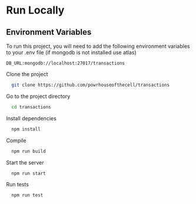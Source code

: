 # Run Locally

## Environment Variables

To run this project, you will need to add the following environment variables to
your .env file (if mongodb is not installed use atlas)

`DB_URL:mongodb://localhost:27017/transactions`

Clone the project

```bash
  git clone https://github.com/powrhouseofthecell/transactions
```

Go to the project directory

```bash
  cd transactions
```

Install dependencies

```bash
  npm install
```

Compile

```bash
  npm run build
```

Start the server

```bash
  npm run start
```

Run tests

```bash
  npm run test
```
